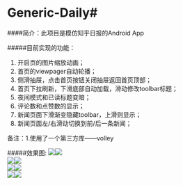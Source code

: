 # Generic-Daily#
####简介：此项目是模仿知乎日报的Android App

#####目前实现的功能：
1. 开启页的图片缩放动画；
2. 首页的viewpager自动轮播；
3. 侧滑抽屉，点击首页按钮关闭抽屉返回首页顶部；
4. 首页下拉刷新，下滑底部自动加载，滑动修改toolbar标题；
5. 夜间模式和已读标题变暗；
6. 评论数和点赞数的显示；
6. 新闻页面下滑渐变隐藏toolbar，上滑则显示；
7. 新闻页面左/右滑动切换到前/后一条新闻；

备注：1.使用了一个第三方库——volley

#####效果图:
![]( https://raw.githubusercontent.com/clam314/Image/master/GenericDailyImage/GenericDaily1.png)![]( https://raw.githubusercontent.com/clam314/Image/master/GenericDailyImage/GenericDaily2.png)<br/>
![]( https://raw.githubusercontent.com/clam314/Image/master/GenericDailyImage/GenericDaily3.png)![]( https://raw.githubusercontent.com/clam314/Image/master/GenericDailyImage/GenericDaily4.png)<br/>
![]( https://raw.githubusercontent.com/clam314/Image/master/GenericDailyImage/GenericDaily5.png)![]( https://raw.githubusercontent.com/clam314/Image/master/GenericDailyImage/GenericDaily6.png)<br/>
![]( https://raw.githubusercontent.com/clam314/Image/master/GenericDailyImage/GenericDaily7.png)![]( https://raw.githubusercontent.com/clam314/Image/master/GenericDailyImage/GenericDaily8.png)<br/>

